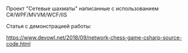 Проект "Сетевые шахматы" написанные с использованием C#/WPF/MVVM/WCF/IIS


Статья с демонстрацией работы:

https://www.devowl.net/2018/09/network-chess-game-csharp-source-code.html
